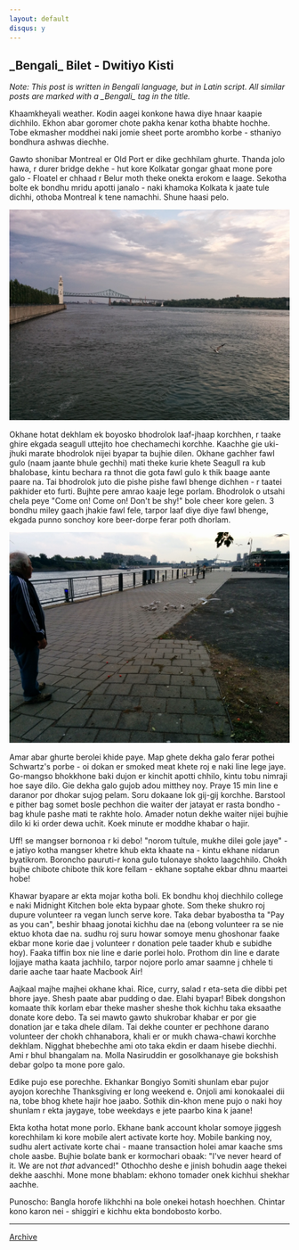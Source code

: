 ```yaml
---
layout: default
disqus: y
---
```


## \_Bengali\_ Bilet - Dwitiyo Kisti

*Note: This post is written in Bengali language, but in Latin script. All similar posts are marked with a \_Bengali\_ tag in the title.*

Khaamkheyali weather. Kodin aagei konkone hawa diye hnaar kaapie dichhilo. Ekhon abar goromer chote pakha kenar kotha bhabte hochhe. Tobe ekmasher moddhei naki jomie sheet porte arombho korbe - sthaniyo bondhura ashwas diechhe.

Gawto shonibar Montreal er Old Port er dike gechhilam ghurte. Thanda jolo hawa, r durer bridge dekhe - hut kore Kolkatar gongar ghaat mone pore galo - Floatel er chhaad r Belur moth theke onekta erokom e laage. Sekotha bolte ek bondhu mridu apotti janalo - naki khamoka Kolkata k jaate tule dichhi, othoba Montreal k tene namachhi. Shune haasi pelo.

![Montreal_OldPort](images/Montreal_OldPort.jpg)

Okhane hotat dekhlam ek boyosko bhodrolok laaf-jhaap korchhen, r taake ghire ekgada seagull uttejito hoe chechamechi korchhe. Kaachhe gie uki-jhuki marate bhodrolok nijei byapar ta bujhie dilen. Okhane gachher fawl gulo (naam jaante bhule gechhi) mati theke kurie khete Seagull ra kub bhalobase, kintu bechara ra thnot die gota fawl gulo k thik baage aante paare na. Tai bhodrolok juto die pishe pishe fawl bhenge dichhen - r taatei pakhider eto furti. Bujhte pere amrao kaaje lege porlam. Bhodrolok o utsahi chela peye "Come on! Come on! Don't be shy!" bole cheer kore gelen. 3 bondhu miley gaach jhakie fawl fele, tarpor laaf diye diye fawl bhenge, ekgada punno sonchoy kore beer-dorpe ferar poth dhorlam.

![Seagulls](images/Seagulls.jpg)

Amar abar ghurte berolei khide paye. Map ghete dekha galo ferar pothei Schwartz's porbe - oi dokan er smoked meat khete roj e naki line lege jaye. Go-mangso bhokkhone baki dujon er kinchit apotti chhilo, kintu tobu nimraji hoe saye dilo. Gie dekha galo gujob adou mitthey noy. Praye 15 min line e daranor por dhokar sujog pelam. Soru dokaane lok gij-gij korchhe. Barstool e pither bag somet bosle pechhon die waiter der jatayat er rasta bondho - bag khule pashe mati te rakhte holo. Amader notun dekhe waiter nijei bujhie dilo ki ki order dewa uchit. Koek minute er moddhe khabar o hajir.

Uff! se mangser bornonoa r ki debo! "norom tultule, mukhe dilei gole jaye" - e jatiyo kotha mangser khetre khub ekta khaate na - kintu ekhane nidarun byatikrom. Boroncho pauruti-r kona gulo tulonaye shokto laagchhilo. Chokh bujhe chibote chibote thik kore fellam - ekhane soptahe ekbar dhnu maartei hobe! 

Khawar byapare ar ekta mojar kotha boli. Ek bondhu khoj diechhilo college e naki Midnight Kitchen bole ekta bypaar ghote. Som theke shukro roj dupure volunteer ra vegan lunch serve kore. Taka debar byabostha ta "Pay as you can", beshir bhaag jonotai kichhu dae na (ebong volunteer ra se nie ektuo khota dae na. sudhu roj suru howar somoye menu ghoshonar faake ekbar mone korie dae j volunteer r donation pele taader khub e subidhe hoy). Faaka tiffin box nie line e darie porlei holo. Prothom din line e darate lojjaye matha kaata jachhilo, tarpor nojore porlo amar saamne j chhele ti darie aache taar haate Macbook Air! 

Aajkaal majhe majhei okhane khai. Rice, curry, salad r eta-seta die dibbi pet bhore jaye. Shesh paate abar pudding o dae. Elahi byapar! Bibek dongshon komaate thik korlam ebar theke masher sheshe thok kichhu taka eksaathe donate kore debo. Ta sei mawto gawto shukrobar khabar er por gie donation jar e taka dhele dilam. Tai dekhe counter er pechhone darano volunteer der chokh chhanabora, khali er or mukh chawa-chawi korchhe dekhlam. Nigghat bhebechhe ami oto taka ekdin er daam hisebe diechhi. Ami r bhul bhangalam na. Molla Nasiruddin er gosolkhanaye gie bokshish debar golpo ta mone pore galo.

Edike pujo ese porechhe. Ekhankar Bongiyo Somiti shunlam ebar pujor ayojon korechhe Thanksgiving er long weekend e. Onjoli ami konokaalei dii na, tobe bhog khete hajir hoe jaabo. Sothik din-khon mene pujo o naki hoy shunlam r ekta jaygaye, tobe weekdays e jete paarbo kina k jaane!

Ekta kotha hotat mone porlo. Ekhane bank account kholar somoye jiggesh korechhilam ki kore mobile alert activate korte hoy. Mobile banking noy, sudhu alert activate korte chai - maane transaction holei amar kaache sms chole aasbe. Bujhie bolate bank er kormochari obaak: "I've never heard of it. We are not *that* advanced!" Othochho deshe e jinish bohudin aage thekei dekhe aaschhi. Mone mone bhablam: ekhono tomader onek kichhui shekhar aachhe.

Punoscho: Bangla horofe likhchhi na bole onekei hotash hoechhen. Chintar kono karon nei - shiggiri e kichhu ekta bondobosto korbo.

* * *

[Archive](/gogolghoshal/archive)
